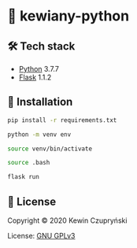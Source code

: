 # 📝 kewiany-python

## 🛠 Tech stack

- [Python](https://python.org/) 3.7.7
- [Flask](https://flask.palletsprojects.com/en/1.1.x/) 1.1.2

## 🧰 Installation

```sh
pip install -r requirements.txt
```

```sh
python -m venv env
```

```sh
source venv/bin/activate
```

```sh
source .bash
```

```sh
flask run
```

## 📄 License

Copyright © 2020 Kewin Czupryński

License: [GNU GPLv3](LICENSE)